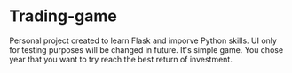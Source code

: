 # Trading-game

Personal project created to learn Flask and imporve Python skills.
UI only for testing purposes will be changed in future. 
It's simple game. You chose year that you want to try reach the best return of investment.
